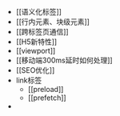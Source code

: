 - [[语义化标签]]
- [[行内元素、块级元素]]
- [[跨标签页通信]]
- [[H5新特性]]
- [[viewport]]
- [[移动端300ms延时如何处理]]
- [[SEO优化]]
- link标签
	- [[preload]]
	- [[prefetch]]
-